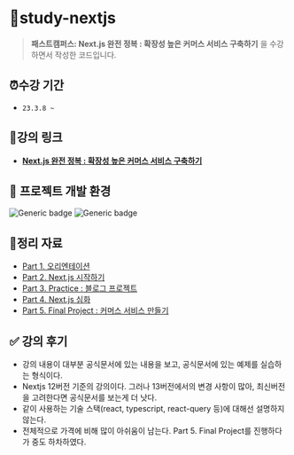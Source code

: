# 📂study-nextjs

> **패스트캠퍼스: Next.js 완전 정복 : 확장성 높은 커머스 서비스 구축하기** 을 수강하면서 작성한 코드입니다.

## ⏰수강 기간

- `23.3.8 ~`

## 🔗강의 링크

- **[Next.js 완전 정복 : 확장성 높은 커머스 서비스 구축하기](https://fastcampus.co.kr/dev_online_nextjs)**

## 📌 프로젝트 개발 환경

![Generic badge](https://img.shields.io/badge/nodejs-v14.15.5-blue.svg) ![Generic badge](https://img.shields.io/badge/npm-v6.14.11-blue.svg)

## 📝정리 자료

- [Part 1. 오리엔테이션](./docs/part1.md)
- [Part 2. Next.js 시작하기](./docs/part2.md)
- [Part 3. Practice : 블로그 프로젝트](./docs/part3.md)
- [Part 4. Next.js 심화](./docs/part4.md)
- [Part 5. Final Project : 커머스 서비스 만들기](./docs/part5.md)

## ✅ 강의 후기
- 강의 내용이 대부분 공식문서에 있는 내용을 보고, 공식문서에 있는 예제를 실습하는 형식이다.
- Nextjs 12버전 기준의 강의이다. 그러나 13버전에서의 변경 사항이 많아, 최신버전을 고려한다면 공식문서를 보는게 더 낫다.
- 같이 사용하는 기술 스택(react, typescript, react-query 등)에 대해선 설명하지 않는다. 
- 전체적으로 가격에 비해 많이 아쉬움이 남는다. Part 5. Final Project를 진행하다가 중도 하차하였다.